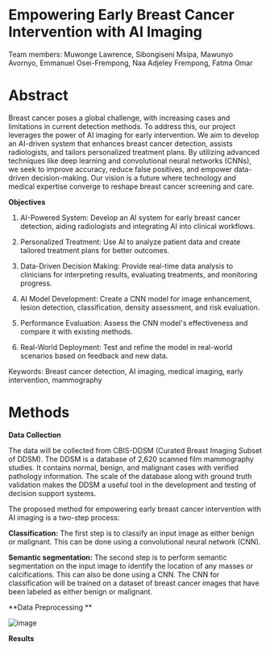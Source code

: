 # Empowering Early Breast Cancer Intervention with AI Imaging
Team members: Muwonge Lawrence, Sibongiseni Msipa, Mawunyo Avornyo, Emmanuel Osei-Frempong, Naa Adjeley Frempong, Fatma Omar
# Abstract 
Breast cancer poses a global challenge, with increasing cases and limitations in current detection methods. To address this, our project leverages the power of AI imaging for early intervention. We aim to develop an AI-driven system that enhances breast cancer detection, assists radiologists, and tailors personalized treatment plans. By utilizing advanced techniques like deep learning and convolutional neural networks (CNNs), we seek to improve accuracy, reduce false positives, and empower data-driven decision-making. Our vision is a future where technology and medical expertise converge to reshape breast cancer screening and care.

**Objectives**

1. AI-Powered System: Develop an AI system for early breast cancer detection, aiding radiologists and integrating AI into clinical workflows.

2. Personalized Treatment: Use AI to analyze patient data and create tailored treatment plans for better outcomes.

3. Data-Driven Decision Making: Provide real-time data analysis to clinicians for interpreting results, evaluating treatments, and monitoring progress.

4. AI Model Development: Create a CNN model for image enhancement, lesion detection, classification, density assessment, and risk evaluation.

5. Performance Evaluation: Assess the CNN model's effectiveness and compare it with existing methods.

6. Real-World Deployment: Test and refine the model in real-world scenarios based on feedback and new data.

Keywords: Breast cancer detection, AI imaging, medical imaging, early intervention, mammography
# Methods 
**Data Collection**

The data will be collected from CBIS-DDSM (Curated Breast Imaging Subset of DDSM). The DDSM is a database of 2,620 scanned film mammography studies. It contains normal, benign, and malignant cases with verified pathology information. The scale of the database along with ground truth validation makes the DDSM a useful tool in the development and testing of decision support systems.

The proposed method for empowering early breast cancer intervention with AI imaging is a two-step process:

**Classification:** The first step is to classify an input image as either benign or malignant. This can be done using a convolutional neural network (CNN).

**Semantic segmentation:** The second step is to perform semantic segmentation on the input image to identify the location of any masses or calcifications. This can also be done using a CNN.
The CNN for classification will be trained on a dataset of breast cancer images that have been labeled as either benign or malignant. 

**Data Preprocessing **

![image](https://github.com/omicscodeathon/mlbrca/assets/104059139/eebb36d1-85e4-4d6a-8d25-00bb672221b2)

**Results**

